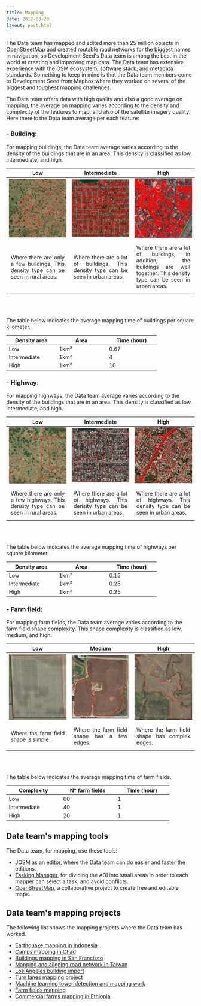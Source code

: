 ```yaml
---
title: Mapping
date: 2012-08-20
layout: post.html
---
```


The Data team has mapped and edited more than 25 million objects in OpenStreetMap and created routable road networks for the biggest names in navigation, so Development Seed's Data team is among the best in the world at creating and improving map data. The Data team has extensive experience with the OSM ecosystem, software stack, and metadata standards. Something to keep in mind is that the Data team members come to Development Seed from Mapbox where they worked on several of the biggest and toughest mapping challenges.

The Data team offers data with high quality and also a good average on mapping, the average on mapping varies according to the density and complexity of the features to map, and also of the satellite imagery quality. Here there is the Data team average per each feature:

### - Building:
For mapping buildings, the Data team average varies according to the density of the buildings that are in an area. This density is classified as low, intermediate, and high.

<table class="table">
  <thead>
    <tr>
      <th scope="col"; style="width: 25%; text-align: center">Low</th>
      <th scope="col"; style="width: 25%; text-align: center">Intermediate</th>
      <th scope="col"; style="width: 25%;text-align: center">High</th>
    </tr>
  </thead>
  <tbody>
    <tr>
      <td>
        <img src="/assets/images/building_low_density.png"/>            
      </td>
      <td>
        <img src="/assets/images/building_intermediate_density.png"/>            
      </td>
      <td>
        <img src="/assets/images/building_high_density.png"/>            
      </td>
    </tr>
    <tr>
      <td style="text-align: justify; padding: 12px;">Where there are only a few buildings. This density type can be seen in rural areas.</td>
      <td style="text-align: justify; padding: 12px;">Where there are a lot of buildings. This density type can be seen in urban areas.</td>
      <td style="text-align: justify; padding: 12px;">Where there are a lot of buildings, in addition, the buildings are well together. This density type can be seen in urban areas.</td>
    </tr>
  </tbody>
</table>
<br></br>

The table below indicates the average mapping time of buildings per square kilometer.

<table class="table">
  <thead>
    <tr>   
      <th scope="col"; style="width: 25%">Density area</th>        
      <th scope="col"; style="width: 25%">Area</th>      
      <th scope="col"; style="width: 25%">Time (hour)</th>
    </tr>
  </thead>
  <tbody>
    <tr>
      <td>Low</td>
      <td>1km²</td>
      <td>0.67</td>
    </tr>
    <tr>    
      <td>Intermediate</td>
      <td>1km²</td>
      <td>4</td>
    </tr>
    <tr>    
      <td>High</td>
      <td>1km²</td>
      <td>10</td>
    </tr>    
  </tbody> 
</table>

### - Highway:
For mapping highways, the Data team average varies according to the density of the buildings that are in an area. This density is classified as low, intermediate, and high.

<table class="table">
  <thead>
    <tr>
      <th scope="col"; style="width: 25%; text-align: center">Low</th>
      <th scope="col"; style="width: 25%; text-align: center">Intermediate</th>
      <th scope="col"; style="width: 25%;text-align: center">High</th>
    </tr>
  </thead>
  <tbody>
    <tr>
      <td>
        <img src="/assets/images/highway_low_density.png"/>            
      </td>
      <td>
        <img src="/assets/images/highway_intermediate_density.png"/>            
      </td>
      <td>
        <img src="/assets/images/highway_high_density.png"/>            
      </td>
    </tr>
    <tr>
      <td style="text-align: justify; padding: 12px;">Where there are only a few highways. This density type can be seen in rural areas.</td>
      <td style="text-align: justify; padding: 12px;">Where there are a lot of highways. This density type can be seen in urban areas.</td>
      <td style="text-align: justify; padding: 12px;">Where there are a lot of highways. This density type can be seen in urban areas.</td>
    </tr>
  </tbody>
</table>
<br></br>

The table below indicates the average mapping time of highways per square kilometer.

<table class="table">
  <thead>
    <tr>   
      <th scope="col"; style="width: 25%">Density area</th>        
      <th scope="col"; style="width: 25%">Area</th>      
      <th scope="col"; style="width: 25%">Time (hour)</th>
    </tr>
  </thead>
  <tbody>
    <tr>
      <td>Low</td>
      <td>1km²</td>
      <td>0.15</td>
    </tr>
    <tr>    
      <td>Intermediate</td>
      <td>1km²</td>
      <td>0.25</td>
    </tr>
    <tr>    
      <td>High</td>
      <td>1km²</td>
      <td>0.25</td>
    </tr>    
  </tbody>  
</table>

### - Farm field:
For mapping farm fields, the Data team average varies according to the farm field shape complexity. This shape complexity is classified as low, medium, and high.

<table class="table">
  <thead>
    <tr>
      <th scope="col"; style="width: 25%; text-align: center">Low</th>
      <th scope="col"; style="width: 25%; text-align: center">Medium</th>
      <th scope="col"; style="width: 25%; text-align: center">High</th>
    </tr>
  </thead>
  <tbody>
    <tr>
      <td>
        <img src="/assets/images/farm_low_complexity.png"/>            
      </td>
      <td>
        <img src="/assets/images/farm_medium_complexity.png"/>               
      </td>
      <td> 
        <img src="/assets/images/farm_high_complexity.png"/>               
      </td>
    </tr>
    <tr>
      <td style="text-align: justify; padding: 12px;">Where the farm field shape is simple.</td>
      <td style="text-align: justify; padding: 12px;">Where the farm field shape has a few edges.</td>
      <td style="text-align: justify; padding: 12px;">Where the farm field shape has complex edges.</td>
    </tr>
  </tbody>
</table>
<br></br>

The table below indicates the average mapping time of farm fields.

<table class="table">
  <thead>
    <tr>   
      <th scope="col"; style="width: 25%">Complexity</th>     
      <th scope="col"; style="width: 25%">N° farm fields</th>
      <th scope="col"; style="width: 25%">Time (hour)</th>
    </tr>
  </thead>
  <tbody>
    <tr>
      <td>Low</td>
      <td>60</td>
      <td>1</td>
    </tr>
    <tr>
      <td>Intermediate</td>
      <td>40</td>
      <td>1</td>
    </tr>
    <tr>
      <td>High</td>
      <td>20</td>
      <td>1</td>
    </tr>    
  </tbody>
</table>

## Data team's mapping tools
The Data team, for mapping, use these tools:

- [JOSM](https://josm.openstreetmap.de/) as an editor, where the Data team can do easier and faster the editions.
- [Tasking Manager](https://github.com/hotosm/tasking-manager), for dividing the AOI into small areas in order to each mapper can select a task, and avoid conflicts.
- [OpenStreetMap](https://www.openstreetmap.org/), a collaborative project to create free and editable maps.

## Data team's mapping projects

The following list shows the mapping projects where the Data team has worked.

- [Earthquake mapping in Indonesia](/highlighted-projects/earthquake-mapping-in-indonesia/)
- [Camps mapping in Chad](/highlighted-projects/camps-mapping-in-chad/)
- [Buildings mapping in San Francisco](/highlighted-projects/buildings-mapping-in-san-francisco/)
- [Mapping and aligning road network in Taiwan](/highlighted-projects/mapping-and-aligning-road-network-in-taiwan/)
- [Los Angeles building import](/highlighted-projects/los-angeles-building-import/)
- [Turn lanes mapping project](/highlighted-projects/turn-lanes-mapping/)
- [Machine learning tower detection and mapping work](/highlighted-projects/machine-learning-tower-detection-and-mapping-work/)
- [Farm fields mapping](/highlighted-projects/farm-fields-mapping/)
- [Commercial farms mapping in Ethiopia](/highlighted-projects/commercial-farms-mapping-in-ethiopia/)
